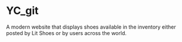 # YC_git
A modern website that displays shoes available in the inventory either posted by Lit Shoes or by users across the world.


